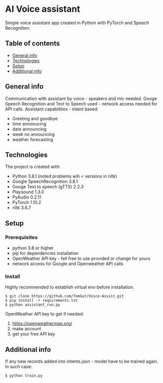 # AI Voice assistant

Simple voice assistant app created in Python with PyTorch and Speech Recognition.

## Table of contents

* [General info](#general-info)
* [Technologies](#technologies)
* [Setup](#setup)
* [Additional info](#additional-info)

## General info

Communication with assistant by voice - speakers and mic needed.
Googe Speech Recognition and Text to Speech used - network access needed for API calls.
Assistant capabilities - intent based:

* Greeting and goodbye
* time annonucing
* date announcing
* week no announcing
* weather forecasting

## Technologies

The project is created with:
* Python 3.8.1 (noted problems wih < versions in nltk)
* Google SpeechRecognition 3.8.1
* Googe Text to speech (gTTS) 2.2.3
* Playsound 1.3.0
* PyAudio 0.2.11
* PyTorch 1.10.2
* nltk 3.6.7


## Setup

### Prerequisites

* python 3.8 or higher
* pip for dependencies installation
* OpenWeather API key - fell free to use provided or change for yours
* network access for Google and Openweather API calls

### Install
Highly recommended to establish virtual env before installation.

```
$ git clone https://github.com/TomGut/Voice-Assist.git
$ pip install -r requirements.txt
$ python assistant_run.py
```

OpenWeather API key to get if needed:

1. https://openweathermap.org/
2. make account
3. get your free API key



## Additional info

If any new records added into intents.json - model have to be trained again.
In such case:

```
$ python train.py
```